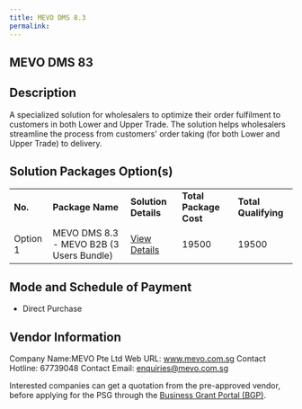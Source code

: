 ```yaml
---
title: MEVO DMS 8.3
permalink: 
---
```


## MEVO DMS 83

## Description

A specialized solution for wholesalers to optimize their order fulfilment to customers in both Lower and Upper Trade. The solution helps wholesalers streamline the process from customers' order taking (for both Lower and Upper Trade) to delivery.

## Solution Packages Option(s)

<table>
<tr>
<td><b>No.</b></td>
<td><b>Package Name</b></td>
<td><b>Solution Details</b></td>
<td><b>Total Package Cost</b></td>
<td><b>Total Qualifying</b></td>
</tr>
<tr>
<td>Option 1</td>
<td>MEVO DMS 8.3 - MEVO B2B (3 Users Bundle)</td>
<td><a href='https://www.gobusiness.gov.sg/images/psg/Desensitised_MEVO_Annex_3_CR_wef_30_Sept_2021_Part_3.pdf'>View Details</a></td>
<td>19500</td>
<td>19500</td>
</tr>
</table>

## Mode and Schedule of Payment

 - Direct Purchase

## Vendor Information

 Company Name:MEVO Pte Ltd 
Web URL: www.mevo.com.sg 
Contact Hotline: 67739048 
Contact Email: enquiries@mevo.com.sg 


Interested companies can get a quotation from the pre-approved vendor, before applying for the PSG through the <a href='https://www.businessgrants.gov.sg/'>Business Grant Portal (BGP)</a>.
